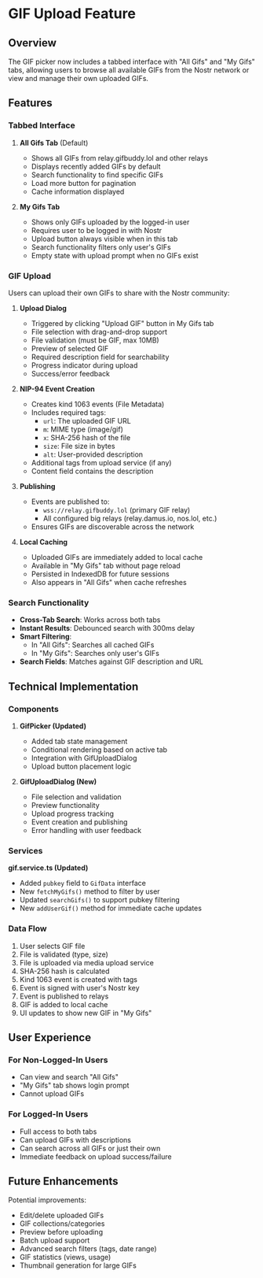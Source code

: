 # GIF Upload Feature

## Overview

The GIF picker now includes a tabbed interface with "All Gifs" and "My Gifs" tabs, allowing users to browse all available GIFs from the Nostr network or view and manage their own uploaded GIFs.

## Features

### Tabbed Interface

1. **All Gifs Tab** (Default)
   - Shows all GIFs from relay.gifbuddy.lol and other relays
   - Displays recently added GIFs by default
   - Search functionality to find specific GIFs
   - Load more button for pagination
   - Cache information displayed

2. **My Gifs Tab**
   - Shows only GIFs uploaded by the logged-in user
   - Requires user to be logged in with Nostr
   - Upload button always visible when in this tab
   - Search functionality filters only user's GIFs
   - Empty state with upload prompt when no GIFs exist

### GIF Upload

Users can upload their own GIFs to share with the Nostr community:

1. **Upload Dialog**
   - Triggered by clicking "Upload GIF" button in My Gifs tab
   - File selection with drag-and-drop support
   - File validation (must be GIF, max 10MB)
   - Preview of selected GIF
   - Required description field for searchability
   - Progress indicator during upload
   - Success/error feedback

2. **NIP-94 Event Creation**
   - Creates kind 1063 events (File Metadata)
   - Includes required tags:
     - `url`: The uploaded GIF URL
     - `m`: MIME type (image/gif)
     - `x`: SHA-256 hash of the file
     - `size`: File size in bytes
     - `alt`: User-provided description
   - Additional tags from upload service (if any)
   - Content field contains the description

3. **Publishing**
   - Events are published to:
     - `wss://relay.gifbuddy.lol` (primary GIF relay)
     - All configured big relays (relay.damus.io, nos.lol, etc.)
   - Ensures GIFs are discoverable across the network

4. **Local Caching**
   - Uploaded GIFs are immediately added to local cache
   - Available in "My Gifs" tab without page reload
   - Persisted in IndexedDB for future sessions
   - Also appears in "All Gifs" when cache refreshes

### Search Functionality

- **Cross-Tab Search**: Works across both tabs
- **Instant Results**: Debounced search with 300ms delay
- **Smart Filtering**: 
  - In "All Gifs": Searches all cached GIFs
  - In "My Gifs": Searches only user's GIFs
- **Search Fields**: Matches against GIF description and URL

## Technical Implementation

### Components

1. **GifPicker (Updated)**
   - Added tab state management
   - Conditional rendering based on active tab
   - Integration with GifUploadDialog
   - Upload button placement logic

2. **GifUploadDialog (New)**
   - File selection and validation
   - Preview functionality
   - Upload progress tracking
   - Event creation and publishing
   - Error handling with user feedback

### Services

**gif.service.ts (Updated)**
- Added `pubkey` field to `GifData` interface
- New `fetchMyGifs()` method to filter by user
- Updated `searchGifs()` to support pubkey filtering
- New `addUserGif()` method for immediate cache updates

### Data Flow

1. User selects GIF file
2. File is validated (type, size)
3. File is uploaded via media upload service
4. SHA-256 hash is calculated
5. Kind 1063 event is created with tags
6. Event is signed with user's Nostr key
7. Event is published to relays
8. GIF is added to local cache
9. UI updates to show new GIF in "My Gifs"

## User Experience

### For Non-Logged-In Users
- Can view and search "All Gifs"
- "My Gifs" tab shows login prompt
- Cannot upload GIFs

### For Logged-In Users
- Full access to both tabs
- Can upload GIFs with descriptions
- Can search across all GIFs or just their own
- Immediate feedback on upload success/failure

## Future Enhancements

Potential improvements:
- Edit/delete uploaded GIFs
- GIF collections/categories
- Preview before uploading
- Batch upload support
- Advanced search filters (tags, date range)
- GIF statistics (views, usage)
- Thumbnail generation for large GIFs
